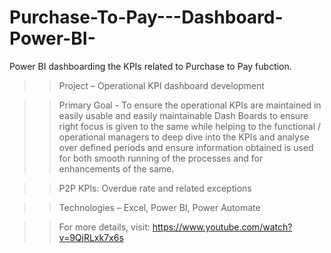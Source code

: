 # Purchase-To-Pay---Dashboard-Power-BI-
Power BI dashboarding the KPIs related to Purchase to Pay fubction.

>>Project – Operational KPI dashboard development 

>>Primary Goal - 
To ensure the operational KPIs are maintained in easily usable and easily maintainable Dash Boards to 
ensure right focus is given to the same while helping to the functional / operational managers to deep 
dive into the KPIs and analyse over defined periods and ensure information obtained is used for both 
smooth running of the processes and for enhancements of the same.

>>P2P KPIs: Overdue rate and related exceptions 

>>Technologies – Excel, Power BI, Power Automate

>>For more details, visit: https://www.youtube.com/watch?v=9QjRLxk7x6s
